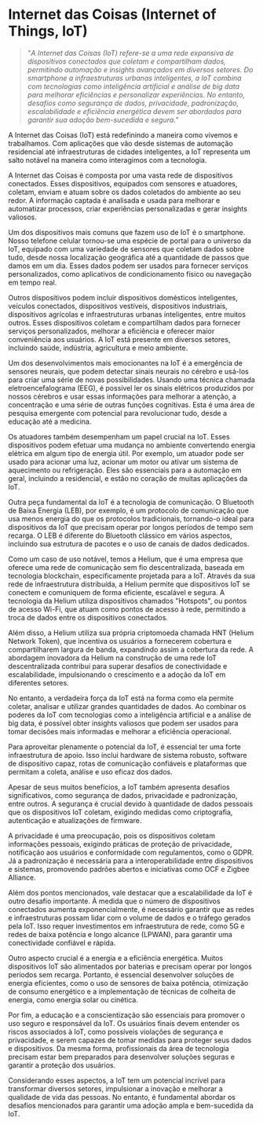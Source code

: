# Internet das Coisas (Internet of Things, IoT)

>"*A Internet das Coisas (IoT) refere-se a uma rede expansiva de dispositivos conectados que coletam e compartilham dados, permitindo automação e insights avançados em diversos setores. Do smartphone a infraestruturas urbanas inteligentes, a IoT combina com tecnologias como inteligência artificial e análise de big data para melhorar eficiências e personalizar experiências. No entanto, desafios como segurança de dados, privacidade, padronização, escalabilidade e eficiência energética devem ser abordados para garantir sua adoção bem-sucedida e segura.*"

A Internet das Coisas (IoT) está redefinindo a maneira como vivemos e trabalhamos. Com aplicações que vão desde sistemas de automação residencial até infraestruturas de cidades inteligentes, a IoT representa um salto notável na maneira como interagimos com a tecnologia.

A Internet das Coisas é composta por uma vasta rede de dispositivos conectados. Esses dispositivos, equipados com sensores e atuadores, coletam, enviam e atuam sobre os dados coletados do ambiente ao seu redor. A informação captada é analisada e usada para melhorar e automatizar processos, criar experiências personalizadas e gerar insights valiosos.

Um dos dispositivos mais comuns que fazem uso de IoT é o smartphone. Nosso telefone celular tornou-se uma espécie de portal para o universo da IoT, equipado com uma variedade de sensores que coletam dados sobre tudo, desde nossa localização geográfica até a quantidade de passos que damos em um dia. Esses dados podem ser usados para fornecer serviços personalizados, como aplicativos de condicionamento físico ou navegação em tempo real.

Outros dispositivos podem incluir dispositivos domésticos inteligentes, veículos conectados, dispositivos vestíveis, dispositivos industriais, dispositivos agrícolas e infraestruturas urbanas inteligentes, entre muitos outros. Esses dispositivos coletam e compartilham dados para fornecer serviços personalizados, melhorar a eficiência e oferecer maior conveniência aos usuários. A IoT está presente em diversos setores, incluindo saúde, indústria, agricultura e meio ambiente.

Um dos desenvolvimentos mais emocionantes na IoT é a emergência de sensores neurais, que podem detectar sinais neurais no cérebro e usá-los para criar uma série de novas possibilidades. Usando uma técnica chamada eletroencefalograma (EEG), é possível ler os sinais elétricos produzidos por nossos cérebros e usar essas informações para melhorar a atenção, a concentração e uma série de outras funções cognitivas. Esta é uma área de pesquisa emergente com potencial para revolucionar tudo, desde a educação até a medicina.

Os atuadores também desempenham um papel crucial na IoT. Esses dispositivos podem efetuar uma mudança no ambiente convertendo energia elétrica em algum tipo de energia útil. Por exemplo, um atuador pode ser usado para acionar uma luz, acionar um motor ou ativar um sistema de aquecimento ou refrigeração. Eles são essenciais para a automação em geral, incluindo a residencial, e estão no coração de muitas aplicações da IoT.

Outra peça fundamental da IoT é a tecnologia de comunicação. O Bluetooth de Baixa Energia (LEB), por exemplo, é um protocolo de comunicação que usa menos energia do que os protocolos tradicionais, tornando-o ideal para dispositivos da IoT que precisam operar por longos períodos de tempo sem recarga. O LEB é diferente do Bluetooth clássico em vários aspectos, incluindo sua estrutura de pacotes e o uso de canais de dados dedicados.

Como um caso de uso notável, temos a Helium, que é uma empresa que oferece uma rede de comunicação sem fio descentralizada, baseada em tecnologia blockchain, especificamente projetada para a IoT. Através da sua rede de infraestrutura distribuída, a Helium permite que dispositivos IoT se conectem e comuniquem de forma eficiente, escalável e segura. A tecnologia da Helium utiliza dispositivos chamados "Hotspots", ou pontos de acesso Wi-Fi, que atuam como pontos de acesso à rede, permitindo a troca de dados entre os dispositivos conectados. 

Além disso, a Helium utiliza sua própria criptomoeda chamada HNT (Helium Network Token), que incentiva os usuários a fornecerem cobertura e compartilharem largura de banda, expandindo assim a cobertura da rede. A abordagem inovadora da Helium na construção de uma rede IoT descentralizada contribui para superar desafios de conectividade e escalabilidade, impulsionando o crescimento e a adoção da IoT em diferentes setores.

No entanto, a verdadeira força da IoT está na forma como ela permite coletar, analisar e utilizar grandes quantidades de dados. Ao combinar os poderes da IoT com tecnologias como a inteligência artificial e a análise de big data, é possível obter insights valiosos que podem ser usados para tomar decisões mais informadas e melhorar a eficiência operacional.

Para aproveitar plenamente o potencial da IoT, é essencial ter uma forte infraestrutura de apoio. Isso inclui hardware de sistema robusto, software de dispositivo capaz, rotas de comunicação confiáveis e plataformas que permitam a coleta, análise e uso eficaz dos dados.

Apesar de seus muitos benefícios, a IoT também apresenta desafios significativos, como segurança de dados, privacidade e padronização, entre outros. A segurança é crucial devido à quantidade de dados pessoais que os dispositivos IoT coletam, exigindo medidas como criptografia, autenticação e atualizações de firmware. 

A privacidade é uma preocupação, pois os dispositivos coletam informações pessoais, exigindo práticas de proteção de privacidade, notificação aos usuários e conformidade com regulamentos, como o GDPR. Já a padronização é necessária para a interoperabilidade entre dispositivos e sistemas, promovendo padrões abertos e iniciativas como OCF e Zigbee Alliance. 

Além dos pontos mencionados, vale destacar que a escalabilidade da IoT é outro desafio importante. À medida que o número de dispositivos conectados aumenta exponencialmente, é necessário garantir que as redes e infraestruturas possam lidar com o volume de dados e o tráfego gerados pela IoT. Isso requer investimentos em infraestrutura de rede, como 5G e redes de baixa potência e longo alcance (LPWAN), para garantir uma conectividade confiável e rápida.

Outro aspecto crucial é a energia e a eficiência energética. Muitos dispositivos IoT são alimentados por baterias e precisam operar por longos períodos sem recarga. Portanto, é essencial desenvolver soluções de energia eficientes, como o uso de sensores de baixa potência, otimização de consumo energético e a implementação de técnicas de colheita de energia, como energia solar ou cinética.

Por fim, a educação e a conscientização são essenciais para promover o uso seguro e responsável da IoT. Os usuários finais devem entender os riscos associados à IoT, como possíveis violações de segurança e privacidade, e serem capazes de tomar medidas para proteger seus dados e dispositivos. Da mesma forma, profissionais da área de tecnologia precisam estar bem preparados para desenvolver soluções seguras e garantir a proteção dos usuários.

Considerando esses aspectos, a IoT tem um potencial incrível para transformar diversos setores, impulsionar a inovação e melhorar a qualidade de vida das pessoas. No entanto, é fundamental abordar os desafios mencionados para garantir uma adoção ampla e bem-sucedida da IoT.
